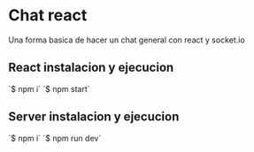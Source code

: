 # Chat react 

Una forma basica de hacer un chat general con react y socket.io

## React instalacion y ejecucion

´$ npm i´
´$ npm start´

## Server instalacion y ejecucion

´$ npm i´
´$ npm run dev´
